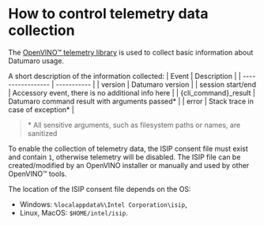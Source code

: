 How to control telemetry data collection
========================================

The [OpenVINO™ telemetry library](https://github.com/openvinotoolkit/telemetry/)
is used to collect basic information about Datumaro usage.

A short description of the information collected:
| Event             | Description |
| ----------------- | ----------- |
| version           | Datumaro version |
| session start/end | Accessory event, there is no additional info here |
| {cli_command}_result | Datumaro command result with arguments passed* |
| error | Stack trace in case of exception* |

> \* All sensitive arguments, such as filesystem paths or names, are sanitized

To enable the collection of telemetry data, the ISIP consent file
must exist and contain `1`, otherwise telemetry will be disabled.
The ISIP file can be created/modified by an OpenVINO installer
or manually and used by other OpenVINO™ tools.

The location of the ISIP consent file depends on the OS:
- Windows: `%localappdata%\Intel Corporation\isip`,
- Linux, MacOS: `$HOME/intel/isip`.

